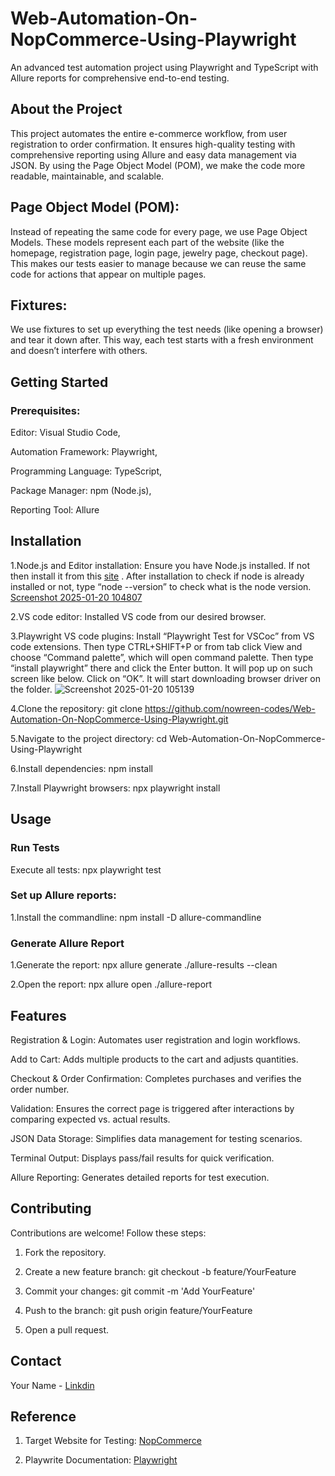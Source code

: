 # Web-Automation-On-NopCommerce-Using-Playwright
An advanced test automation project using Playwright and TypeScript with Allure reports for comprehensive end-to-end testing.


## About the Project
This project automates the entire e-commerce workflow, from user registration to order confirmation. It ensures high-quality testing with comprehensive reporting using Allure and easy data management via JSON.  By using the Page Object Model (POM), we make the code more readable, maintainable, and scalable.


## Page Object Model (POM): 
Instead of repeating the same code for every page, we use Page Object Models. These models represent each part of the website (like the homepage, registration page, login page, jewelry page, checkout page). This makes our tests easier to manage because we can reuse the same code for actions that appear on multiple pages.


## Fixtures: 
We use fixtures to set up everything the test needs (like opening a browser) and tear it down after. This way, each test starts with a fresh environment and doesn’t interfere with others. 


## Getting Started


### Prerequisites:


Editor: Visual Studio Code,


Automation Framework: Playwright,


Programming Language: TypeScript,


Package Manager: npm (Node.js),


Reporting Tool: Allure


## Installation
1.Node.js and Editor installation: Ensure you have Node.js installed. If not then install it from this [site](https://nodejs.org/en) . After installation to check if node is already installed or not, type “node --version” to check what is the node version.
[Screenshot 2025-01-20 104807](https://github.com/user-attachments/assets/fe8f72de-e29e-41fb-a5bb-087b46473d64)


2.VS code editor: Installed VS code from our desired browser. 


3.Playwright VS code plugins: Install “Playwright Test for VSCoc” from VS code extensions. Then type CTRL+SHIFT+P or from tab click View and choose “Command palette”, which will open command palette. Then type “install playwright” there and click the Enter button. 
It will pop up on such screen like below. Click on “OK”. It will start downloading browser driver on the folder. 
![Screenshot 2025-01-20 105139](https://github.com/user-attachments/assets/121897d2-de65-4c73-967f-22cbc34e08bd)


4.Clone the repository: git clone https://github.com/nowreen-codes/Web-Automation-On-NopCommerce-Using-Playwright.git


5.Navigate to the project directory: cd Web-Automation-On-NopCommerce-Using-Playwright


6.Install dependencies: npm install


7.Install Playwright browsers: npx playwright install


## Usage


### Run Tests


Execute all tests: npx playwright test


### Set up Allure reports:
1.Install the commandline: npm install -D allure-commandline


### Generate Allure Report
1.Generate the report:
npx allure generate ./allure-results --clean


2.Open the report:
npx allure open ./allure-report


## Features
Registration & Login: Automates user registration and login workflows.


Add to Cart: Adds multiple products to the cart and adjusts quantities.


Checkout & Order Confirmation: Completes purchases and verifies the order number.


Validation: Ensures the correct page is triggered after interactions by comparing expected vs. actual results.


JSON Data Storage: Simplifies data management for testing scenarios.


Terminal Output: Displays pass/fail results for quick verification.


Allure Reporting: Generates detailed reports for test execution.


## Contributing
Contributions are welcome! Follow these steps:


1. Fork the repository.


2. Create a new feature branch: git checkout -b feature/YourFeature

3. Commit your changes: git commit -m 'Add YourFeature'

4. Push to the branch: git push origin feature/YourFeature

5. Open a pull request.

## Contact
Your Name - [Linkdin](www.linkedin.com/in/nowreen-islam) 


## Reference


1. Target Website for Testing: [NopCommerce](https://test460.nop-station.com/en/)


2. Playwrite Documentation: [Playwright](https://playwright.dev/docs/intro)


